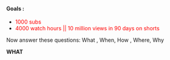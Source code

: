 #### **Goals :** 
- <span style="color:rgb(255, 0, 0)">1000 subs</span>
- <span style="color:rgb(255, 0, 0)">4000 watch hours || 10 million views in 90 days on shorts</span> 


Now answer these questions:
What , When, How , Where, Why

**WHAT**
